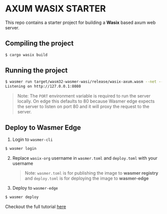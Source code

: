 # AXUM WASIX STARTER

This repo contains a starter project for building a **Wasix** based axum web server.

## Compiling the project

```bash
$ cargo wasix build
```

## Running the project

```bash
$ wasmer run target/wasm32-wasmer-wasi/release/wasix-axum.wasm --net --env PORT=8080
Listening on http://127.0.0.1:8080
```

> Note: The `PORT` environment variable is required to run the server locally. On edge this defaults to 80 because Wasmer edge expects the server to listen on port 80 and it will proxy the request to the server.

## Deploy to Wasmer Edge

1. Login to `wasmer-cli`

```bash
$ wasmer login
```

2. Replace `wasix-org` username in `wasmer.toml` and `deploy.toml` with your username
   > Note: `wasmer.toml` is for publishing the image to **wasmer registry** and `deploy.toml` is for deploying the image to **wasmer-edge**
3. Deploy to `wasmer-edge`

```bash
$ wasmer deploy
```

Checkout the full tutorial [here](http://wasix.org/docs/language-guide/rust/tutorials/wasix-axum)
